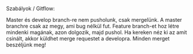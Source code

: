 Szabályok / Gitflow:

Master és develop branch-re nem pusholunk, csak mergelünk. A master branchre csak az megy, ami bug nélkül fut.
Feature branch-et hoz létre mindenki magának, azon dolgozik, majd pushol. Ha kereken néz ki az amit csinált, akkor küldhet merge requestet a developra. Minden merget beszéljünk meg!
